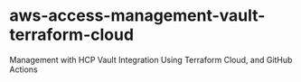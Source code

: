 # aws-access-management-vault-terraform-cloud
Management with HCP Vault Integration Using Terraform Cloud, and GitHub Actions

